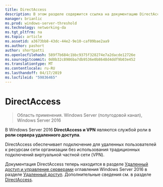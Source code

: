 ```yaml
---
title: DirectAccess
description: В этом разделе содержится ссылка на документацию DirectAccess для Windows Server 2016.
manager: brianlic
ms.prod: windows-server-threshold
ms.technology: networking-da
ms.tgt_pltfrm: na
ms.topic: article
ms.assetid: a3673bb8-43dc-44e2-9e10-caf09bae2aa9
ms.author: pashort
author: shortpatti
ms.openlocfilehash: 589f7b684c1bbc9375f328274e7a2dacde12726e
ms.sourcegitcommit: 0d0b32c8986ba7db9536e0b8648d4ddf9b03e452
ms.translationtype: MT
ms.contentlocale: ru-RU
ms.lasthandoff: 04/17/2019
ms.locfileid: "59836465"
---
```

# <a name="directaccess"></a>DirectAccess

>Область применения. Windows Server (полугодовой канал), Windows Server 2016

В Windows Server 2016 **DirectAccess и VPN** являются службой роли в **роли сервера удаленного доступа**.

DirectAccess обеспечивает подключение для удаленных пользователей к ресурсам сети организации без использования традиционных подключений виртуальной частной сети (VPN). 

Документация DirectAccess теперь находится в разделе [Удаленный доступ и управление серверами](https://docs.microsoft.com/windows-server/remote/) оглавления Windows Server 2016 в разделе [Удаленный доступ](https://docs.microsoft.com/windows-server/remote/remote-access/remote-access). Дополнительные сведения см. в разделе [DirectAccess](directaccess/DirectAccess.md).
